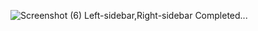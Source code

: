 ![Screenshot (6)](https://github.com/HimanshuSingh9532/FACEBOOK-JS/assets/115028608/af835f6e-0df3-4337-8696-e5b68f0d930a)
 Left-sidebar,Right-sidebar Completed...
